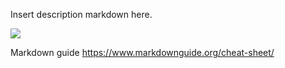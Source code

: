 Insert description markdown here.

![](https://static.vecteezy.com/vite/assets/photo-masthead-375-BoK_p8LG.webp)

Markdown guide https://www.markdownguide.org/cheat-sheet/
